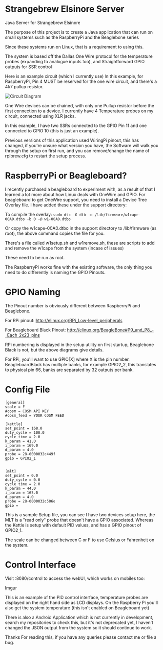 Strangebrew Elsinore Server
==================


Java Server for Strangebrew Elsinore

The purpose of this project is to create a Java application that can run on small systems such as the RaspberryPi and the Beaglebone series

Since these systems run on Linux, that is a requirement to using this.

The system is based off the Dallas One Wire protocol for the temperature probes (expanding to analogue inputs too), and Straightforward GPIO outputs for SSR control

Here is an example circuit (which I currently use) In this example, for RaspberryPi, Pin 4 MUST be reserved for the one wire circuit, and there's a 4k7 pullup resistor.

![Circuit Diagram](https://raw.github.com/DougEdey/SB_Elsinore_Server/master/img/rpi_circuit.png)

One Wire devices can be chained, with only one Pullup resistor before the first connection to a device. I currently have 4 Temperature probes on my circuit, connected using XLR jacks.

In this example, I have two SSRs connected to the GPIO Pin 11 and one connected to GPIO 10 (this is just an example).

Previous versions of this application used WiringPi pinout, this has changed, if you're unsure what version you have, the Software will walk you through the setup on first run, and you can remove/change the name of rpibrew.cfg to restart the setup process.

RaspberryPi or Beagleboard?
=======================

I recently purchased a beagleboard to experiment with, as a result of that I learned a lot more about how Linux deals with OneWire and GPIO. For beagleboard to get OneWire support, you need to install a Device Tree Overlay file. I have added these under the support directory:

To compile the overlay: 
``` sudo dtc -O dtb -o /lib/firmware/w1cape-00A0.dtbo -b 0 -@ w1-00A0.dtbo ```

Or copy the w1cape-00A0.dtbo in the support directory to /lib/firmware (as root), the above command copies the file for you.

There's a file called w1setup.sh and w1remove.sh, these are scripts to add and remove the w1cape from the system (incase of issues)

These need to be run as root.

The RaspberryPi works fine with the existing software, the only thing you need to do differently is naming the GPIO Pinouts.

GPIO Naming
===========

The Pinout number is obviously different between RaspberryPi and Beaglebone.

For RPi pinout: http://elinux.org/RPi_Low-level_peripherals

For Beagleboard Black Pinout: http://elinux.org/BeagleBone#P9_and_P8_-_Each_2x23_pins

RPi numbering is displayed in the setup utility on first startup, Beaglebone Black is not, but the above diagrams give details. 

For RPi, you'll want to use GPIO[X] where X is the pin number. BeagleboardBlack has multiple banks, for example GPIO2_2, this translates to physical pin 66, banks are separated by 32 outputs per bank. 

Config File
=========

```
[general]
scale = F
#cosm = COSM API KEY
#cosm_feed = YOUR COSM FEED

[kettle]
set_point = 168.0
duty_cycle = 100.0
cycle_time = 2.0
k_param = 41.0
i_param = 169.0
d_param = 4.0
probe = 28-0000032c449f
gpio = GPIO2_1


[mlt]
set_point = 0.0
duty_cycle = 0.0
cycle_time = 2.0
k_param = 44.0
i_param = 165.0
d_param = 4.0
probe = 28-0000032c506e
gpio = 
```

This is a sample Setup file, you can see I have two devices setup here, the MLT is a "read only" probe that doesn't have a GPIO associated. Whereas the Kettle is setup with default PID values, and has a GPIO pinout of GPIO2_1.

The scale can be changed between C or F to use Celsius or Fahrenheit on the system.

Control Interface
============

Visit <ip of your system>:8080/control to access the webUI, which works on mobiles too:

[Imgur](http://i.imgur.com/CABbHrs)

This is an example of the PID control interface, temperature probes are displayed on the right hand side as LCD displays. On the Raspberry Pi you'll also get the system temperature (this isn't enabled on Beagleboard yet)

There is also a Android Application which is not currently in development, search my repositories to check this, but it's not deprecated yet, I haven't changed the JSON output from the system so it should continue to work.



Thanks For reading this, if you have any queries please contact me or file a bug.
